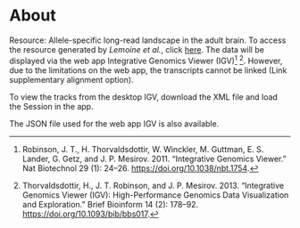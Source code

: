 # About

Resource: Allele-specific long-read landscape in the adult brain.
To access the resource generated by *Lemoine* *et al.*, click [here](https://tinyurl.com/y7h342by).
The data will be displayed via the web app Integrative Genomics Viewer (IGV)[^1]
[^2]. However, due to the limitations on the web app, the transcripts cannot be linked (Link supplementary alignment option).

[^1]: Robinson, J. T., H. Thorvaldsdottir, W. Winckler, M. Guttman, E. S. Lander, G. Getz, and J. P. Mesirov. 2011. “Integrative Genomics Viewer.” Nat Biotechnol 29 (1): 24–26. https://doi.org/10.1038/nbt.1754.

[^2]: Thorvaldsdottir, H., J. T. Robinson, and J. P. Mesirov. 2013. “Integrative Genomics Viewer (IGV): High-Performance Genomics Data Visualization and Exploration.” Brief Bioinform 14 (2): 178–92. https://doi.org/10.1093/bib/bbs017.

To view the tracks from the desktop IGV, download the XML file and load the Session in the app.

The JSON file used for the web app IGV is also available.
